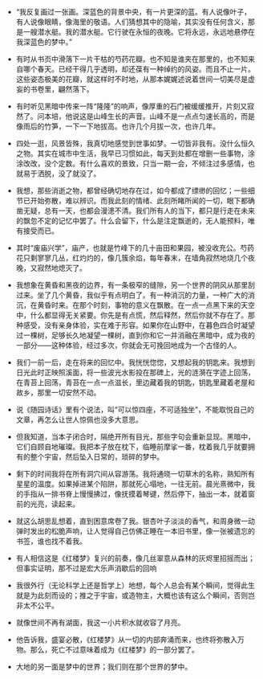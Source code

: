 - “我反复画过一张画。深蓝色的背景中央，有一片更深的蓝。有人说像叶子，有人说像眼睛，像海里的敬语。人们猜想其中的隐喻，其实没有任何含义，那是一艘潜水艇。我的潜水艇。它行驶在永恒的夜晚。它将永远，永远地悬停在我深蓝色的梦中。”

- 有时从书页中滑落下一片干枯的芍药花瓣。也不知是谁夹在那里的，也不知来自哪个春天。已经干得几乎透明，却还葆有一种绰约的风姿。而且不止一片。这些姿态极美的花瓣，就这样时不时地，从那本娓娓述说着世间一切美尽是虚妄的书卷里，翩然落下。

- 有时听见黑暗中传来一阵“隆隆”的响声，像厚重的石门被缓缓推开，片刻又寂然了。问本培，他说这是山峰生长的声音。山峰不是一点点匀速长高的，而是像雨后的竹笋，一下一下地拔高。也许几个月拔一次，也许几年。

- 四处一逛，风景皆殊，我真切地感觉到世事如梦。一切皆非我有。没什么恒久之物。其实在城市中生活，我早已习惯如此，每天到处都在增删一些事物，涂涂改改，没个定数。有什么喜欢的景致，只当一期一会，不倾注过多感情，也就易于洒脱，没了就没了。

- 我想，那些消逝之物，都曾经确切地存在过，如今都成了缥缈的回忆；一些细节已开始弥散，难以辨识。而我此刻的情绪、此刻所睹所闻的一切，眼下都确凿无疑，总有一天，也都会漫漶不清。我们所有人的当下，都只是行走在未来的飘忽不定的记忆中罢了。什么会留下，什么是注定飘逝的，无人能预料，唯有接受而已。

- 其时“废庙兴学”，庙产，也就是竹峰下的几十亩田和果园，被没收充公。芍药花只剩寥寥几丛，红灼灼的，像几簇余焰，每年春末，在墙角寂然地烧几个夜晚，又寂然地熄灭了。

- 我想象在黄昏和黑夜的边界，有一条极窄的缝隙，另一个世界的阴风从那里刮过来。坐了几个黄昏，我似乎有点明白了。有一种消沉的力量，一种广大的消沉，在黄昏时来。在那个时刻，事物的意义在飘散。在一点一点黑下来的天空中，什么都显得无关紧要。你先是有点慌，然后释然，然后你就不存在了。那种感受，没有亲身体验，实在难于形容。如果你在山野中，在暮色四合时凝望过一棵树，足够长久地凝望一棵树，直到你和它一并消融在黑暗中，成为夜的一部分——这种体验，经过多次，你就会无可挽回地成为一个古怪的人。

- 我们一前一后，走在将来的回忆中。我恍恍惚惚，又想起我的钥匙来。我想到日光此时正映照溪面，将一些波光水影投在那碑上，光的涟漪在字迹上回荡，在青苔上回荡，青苔在一点一点滋长，里边藏着我的钥匙，钥匙里藏着老屋和故乡，那里一切安然不动。

- 说《随园诗话》里有个说法，叫“可以惊四座，不可适独坐”，不能取悦自己的文章，再怎么让世人惊佩也没多大意思。

- 但我知道，当本子闭合时，隔绝开所有目光，那些字句会重新显现。黑暗中，它们自顾自地璀璨。我把本子放在枕下，临睡前摩挲一番，枕着我几乎就要拥有的整个宇宙，然后坠入日常的，琐碎的梦中。

- 剩下的时间我将在所有洞穴间从容游荡。我将通晓一切草木的名称，熟知所有星星的温度。如果掉进某个陷阱，那就死心塌地，一往无前。晨光熹微中，我的手指从一排书脊上慢慢拂过，像抚摸着琴键，然后停下，抽出一本，就着窗前的光亮，读起来。

- 就这么胡思乱想着，直到困意席卷了我。银杏叶子淡淡的香气，和周身微一动弹时发出的松脆声响，让人觉得自己仿佛正睡在一本旧书里，像一张被遗忘的书签，谁也找不着我。

- 有人相信这是《红楼梦》复兴的前奏，像几丝翠意从森林的灰烬里招摇而出；但事实证明，那不过是宏大乐声消歇后的回响

- 我很外行（无论科学上还是哲学上）地想，每个人总会有某个瞬间，觉得此生就是为此刻而设的；推之于宇宙，或造物主，大概也该有这么个瞬间，否则岂非太不公平。

- 就像世间不再有湖面，我这一小片积水就收容了月亮。

- 他告诉我，盛宴必散，《红楼梦》从一切的内部奔涌而来，也终将弥散入万物。那么，死亡不过意味着成为《红楼梦》的一部分罢了。

- 大地的另一面是梦中的世界；我们则在那个世界的梦中。

